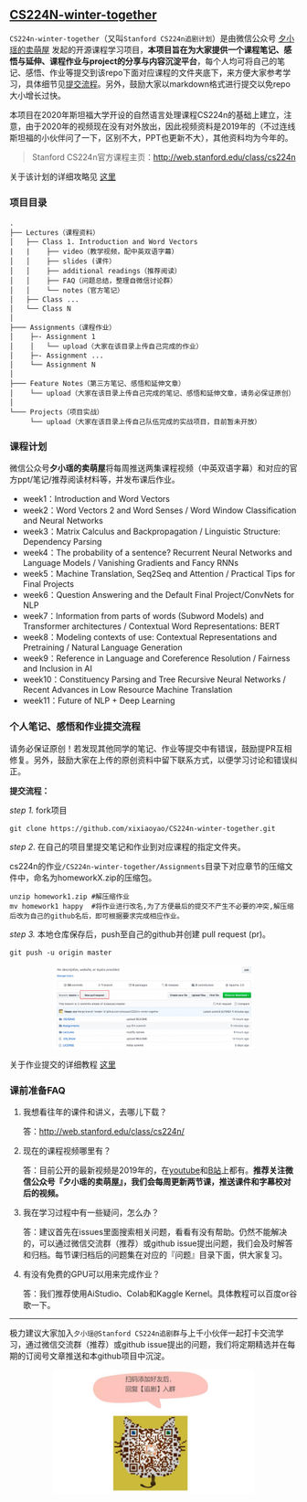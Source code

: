 ## [CS224N-winter-together](https://github.com/xixiaoyao/CS224n.2020)

`CS224n-winter-together`（又叫`Stanford CS224n追剧计划`）是由微信公众号 [夕小瑶的卖萌屋](https://mp.weixin.qq.com/s?__biz=MzIwNzc2NTk0NQ==&mid=2247485633&idx=1&sn=24f65254ae07f53ebb1d976b37d2573b&chksm=970c2017a07ba90182d85fc0a238d3234bd9fe3eb357371db756ba73e321f733d52658fe941b&token=1203749132&lang=zh_CN#rd) 发起的开源课程学习项目，**本项目旨在为大家提供一个课程笔记、感悟与延伸、课程作业与project的分享与内容沉淀平台**，每个人均可将自己的笔记、感悟、作业等提交到该repo下面对应课程的文件夹底下，来方便大家参考学习，具体细节见[提交流程](https://github.com/xixiaoyao/CS224n-winter-together/blob/master/README.md#%E4%B8%AA%E4%BA%BA%E7%AC%94%E8%AE%B0%E6%84%9F%E6%82%9F%E5%92%8C%E4%BD%9C%E4%B8%9A%E6%8F%90%E4%BA%A4%E6%B5%81%E7%A8%8B)。另外，鼓励大家以markdown格式进行提交以免repo大小增长过快。

本项目在2020年斯坦福大学开设的自然语言处理课程CS224n的基础上建立，注意，由于2020年的视频现在没有对外放出，因此视频资料是2019年的（不过连线斯坦福的小伙伴问了一下，区别不大，PPT也更新不大），其他资料均为今年的。

> Stanford CS224n官方课程主页：http://web.stanford.edu/class/cs224n

关于该计划的详细攻略见 [这里](https://mp.weixin.qq.com/s?__biz=MzIwNzc2NTk0NQ==&mid=2247485633&idx=1&sn=24f65254ae07f53ebb1d976b37d2573b&chksm=970c2017a07ba90182d85fc0a238d3234bd9fe3eb357371db756ba73e321f733d52658fe941b&token=1203749132&lang=zh_CN#rd)



### 项目目录

```text
.
├── Lectures（课程资料）
│   ├── Class 1. Introduction and Word Vectors
|   |    ├── video（教学视频，配中英双语字幕） 
│   │    ├── slides (课件）
│   │    ├── additional readings（推荐阅读）
│   │    ├── FAQ（问题总结，整理自微信讨论群）
│   │    └── notes（官方笔记）
│   ├── Class ...
│   └── Class N 
│
├─── Assignments（课程作业）
│    ├─- Assignment 1
│    │   └── upload（大家在该目录上传自己完成的作业）
│    ├─- Assignment ...
│    └── Assignment N 
│
├─── Feature Notes（第三方笔记、感悟和延伸文章）
│    └── upload（大家在该目录上传自己完成的笔记、感悟和延伸文章，请务必保证原创）
│
└─── Projects（项目实战）
     └── upload（大家在该目录上传自己队伍完成的实战项目，目前暂未开放）
```

### 课程计划

微信公众号**夕小瑶的卖萌屋**将每周推送两集课程视频（中英双语字幕）和对应的官方ppt/笔记/推荐阅读材料等，并发布课后作业。

- week1：Introduction and Word Vectors
- week2：Word Vectors 2 and Word Senses / Word Window Classification and Neural Networks
- week3：Matrix Calculus and Backpropagation / Linguistic Structure: Dependency Parsing
- week4：The probability of a sentence? Recurrent Neural Networks and Language Models / Vanishing Gradients and Fancy RNNs
- week5：Machine Translation, Seq2Seq and Attention / Practical Tips for Final Projects
- week6：Question Answering and the Default Final Project/ConvNets for NLP
- week7：Information from parts of words (Subword Models) and Transformer architectures / Contextual Word Representations: BERT
- week8：Modeling contexts of use: Contextual Representations and Pretraining / Natural Language Generation
- week9：Reference in Language and Coreference Resolution / Fairness and Inclusion in AI
- week10：Constituency Parsing and Tree Recursive Neural Networks / Recent Advances in Low Resource Machine Translation
- week11：Future of NLP + Deep Learning

### 个人笔记、感悟和作业提交流程

请务必保证原创！若发现其他同学的笔记、作业等提交中有错误，鼓励提PR互相修复。另外，鼓励大家在上传的原创资料中留下联系方式，以便学习讨论和错误纠正。

**提交流程：**

*step 1.* fork项目

```shell
git clone https://github.com/xixiaoyao/CS224n-winter-together.git
```

*step 2*. 在自己的项目里提交笔记和作业到对应课程的指定文件夹。

cs224n的作业`/CS224n-winter-together/Assignments`目录下对应章节的压缩文件中，命名为homeworkX.zip的压缩包。

```
unzip homework1.zip #解压缩作业
mv homework1 happy  #将作业进行改名,为了方便最后的提交不产生不必要的冲突,解压缩后改为自己的github名后，即可根据要求完成相应作业。
```

*step 3.* 本地仓库保存后，push至自己的github并创建 pull request (pr)。

```
git push -u origin master
```

<center><img width="70%" src=".README/3.jpg"></img></center>

关于作业提交的详细教程 [这里](https://blog.csdn.net/zyy617532750/article/details/104262005)


### 课前准备FAQ

1. 我想看往年的课件和讲义，去哪儿下载？

   答：http://web.stanford.edu/class/cs224n/

2. 现在的课程视频哪里有？

   答：目前公开的最新视频是2019年的，在[youtube](https://www.youtube.com/playlist?list=PLoROMvodv4rOhcuXMZkNm7j3fVwBBY42z)和[B站](https://www.bilibili.com/video/av55089927?from=search&seid=5422333259356167279)上都有。**推荐关注微信公众号『夕小瑶的卖萌屋』，我们会每周更新两节课，推送课件和字幕校对后的视频。**

3. 我在学习过程中有一些疑问，怎么办？

   答：建议首先在issues里面搜索相关问题，看看有没有帮助。仍然不能解决的，可以通过微信交流群（推荐）或github issue提出问题，我们会及时解答和归档。每节课归档后的问题集在对应的『问题』目录下面，供大家复习。

4. 有没有免费的GPU可以用来完成作业？

   答：我们推荐使用AiStudio、Colab和Kaggle Kernel。具体教程可以百度or谷歌一下。

---

   极力建议大家加入`夕小瑶@Stanford CS224n追剧群`与上千小伙伴一起打卡交流学习，通过微信交流群（推荐）或github issue提出的问题，我们将定期精选并在每期的订阅号文章推送和本github项目中沉淀。

<center><img width="70%" src=".README/xxy_2.jpeg"></img></center>
